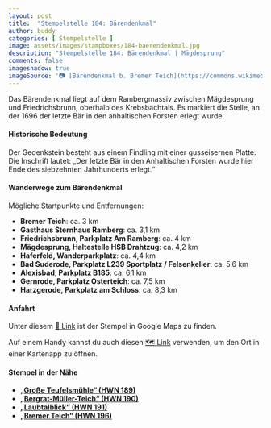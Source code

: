 ```yaml
---
layout: post
title:  "Stempelstelle 184: Bärendenkmal"
author: buddy
categories: [ Stempelstelle ]
image: assets/images/stampboxes/184-baerendenkmal.jpg
description: "Stempelstelle 184: Bärendenkmal | Mägdesprung"
comments: false
imageshadow: true
imageSource: '📷 [Bärendenkmal b. Bremer Teich](https://commons.wikimedia.org/wiki/File:B%C3%A4rendenkmal_b._Bremer_Teich.jpg) von <a href="https://de.wikipedia.org/wiki/Benutzer:Hejkal" class="extiw" title="de:Benutzer:Hejkal">Benutzer:Hejkal</a> unter Lizenz [CC BY-SA 2.0 de](https://creativecommons.org/licenses/by-sa/2.0/de/deed.en)'
---
```


Das Bärendenkmal liegt auf dem Rambergmassiv zwischen Mägdesprung und Friedrichsbrunn, oberhalb des Krebsbachtals. Es markiert die Stelle, an der 1696 der letzte Bär in den anhaltischen Forsten erlegt wurde. 

#### Historische Bedeutung

Der Gedenkstein besteht aus einem Findling mit einer gusseisernen Platte. Die Inschrift lautet: „Der letzte Bär in den Anhaltischen Forsten wurde hier Ende des siebzehnten Jahrhunderts erlegt.“ 

#### Wanderwege zum Bärendenkmal

Mögliche Startpunkte und Entfernungen:

- **Bremer Teich**: ca. 3 km
- **Gasthaus Sternhaus Ramberg**: ca. 3,1 km
- **Friedrichsbrunn, Parkplatz Am Ramberg**: ca. 4 km
- **Mägdesprung, Haltestelle HSB Drahtzug**: ca. 4,2 km
- **Haferfeld, Wanderparkplatz**: ca. 4,4 km
- **Bad Suderode, Parkplatz L239 Sportplatz / Felsenkeller**: ca. 5,6 km
- **Alexisbad, Parkplatz B185**: ca. 6,1 km
- **Gernrode, Parkplatz Osterteich**: ca. 7,5 km
- **Harzgerode, Parkplatz am Schloss**: ca. 8,3 km



#### Anfahrt

Unter diesem [📍 Link](https://www.google.com/maps/dir/?api=1&origin=&destination=51.68222%2C%2011.09589) ist der Stempel in Google Maps zu finden.

<div class="android-only">
  Auf einem Handy kannst du auch diesen 
  <a href="geo:51.68222,11.09589">🗺️ Link</a> 
  verwenden, um den Ort in einer Kartenapp zu öffnen.
  <p></p>
</div>

#### Stempel in der Nähe

- [**„Große Teufelsmühle“ (HWN 189)**](/stempelstelle-189-grosse-teufelsmuehle)
- [**„Bergrat-Müller-Teich“ (HWN 190)**](/stempelstelle-190-bergrat-mueller-teich)
- [**„Laubtalblick“ (HWN 191)**](/stempelstelle-191-laubtalblick)
- [**„Bremer Teich“ (HWN 196)**](/stempelstelle-196-bremer-teich)
